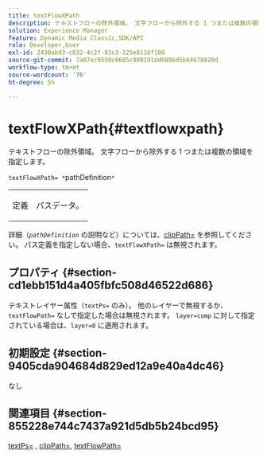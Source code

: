 ```yaml
---
title: textFlowXPath
description: テキストフローの除外領域。 文字フローから除外する 1 つまたは複数の領域を指定します。
solution: Experience Manager
feature: Dynamic Media Classic,SDK/API
role: Developer,User
exl-id: 2430ab43-c032-4c2f-93c3-225e8116f100
source-git-commit: 7a07ec9550c0685c908191dd6806d5b84678820d
workflow-type: tm+mt
source-wordcount: '76'
ht-degree: 5%

---
```


# textFlowXPath{#textflowxpath}

テキストフローの除外領域。 文字フローから除外する 1 つまたは複数の領域を指定します。

`textFlowXPath= *`pathDefinition`*`

<table id="simpletable_7E0EA48AEBB5426CBE948FCA18882C66"> 
 <tr class="strow"> 
  <td class="stentry"> <p><span class="varname"> 定義 </span> </p> </td> 
  <td class="stentry"> <p>パスデータ。 </p></td> 
 </tr> 
</table>

詳細（*`pathDefinition`* の説明など）については、[clipPath=](../../../../../is-api/http-ref/image-serving-api-ref/c-http-protocol-reference/c-command-reference/r-clippath.md#reference-8139b1b52dc54749b51b109521ddf83d) を参照してください。 パス定義を指定しない場合、`textFlowXPath=` は無視されます。

## プロパティ {#section-cd1ebb151d4a405fbfc508d46522d686}

テキストレイヤー属性（`textPs=` のみ）。 他のレイヤーで無視するか、`textFlowPath=` なしで指定した場合は無視されます。 `layer=comp` に対して指定されている場合は、`layer=0` に適用されます。

## 初期設定 {#section-9405cda904684d829ed12a9e40a4dc46}

なし

## 関連項目 {#section-855228e744c7437a921d5db5b24bcd95}

[textPs=](../../../../../is-api/http-ref/image-serving-api-ref/c-http-protocol-reference/c-command-reference/r-textps.md#reference-4209a2a6169f44278da2647cfb0cd767) , [clipPath=](../../../../../is-api/http-ref/image-serving-api-ref/c-http-protocol-reference/c-command-reference/r-clippath.md#reference-8139b1b52dc54749b51b109521ddf83d), [textFlowPath=](../../../../../is-api/http-ref/image-serving-api-ref/c-http-protocol-reference/c-command-reference/r-textflowpath.md#reference-0b8d9493d71342f0b6a64a6d221584ef)

